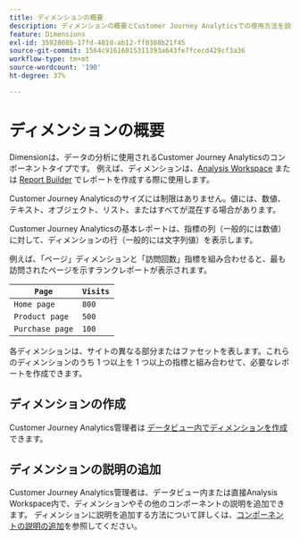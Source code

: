 ```yaml
---
title: ディメンションの概要
description: ディメンションの概要とCustomer Journey Analyticsでの使用方法を説明します
feature: Dimensions
exl-id: 3592808b-17fd-401d-ab12-ff0308b21f45
source-git-commit: 1564c91616015311393a643fe7fcecd429cf3a36
workflow-type: tm+mt
source-wordcount: '190'
ht-degree: 37%

---
```


# ディメンションの概要

Dimensionは、データの分析に使用されるCustomer Journey Analyticsのコンポーネントタイプです。 例えば、ディメンションは、[Analysis Workspace](/help/analysis-workspace/home.md) または [Report Builder](/help/report-builder/report-buider-overview.md) でレポートを作成する際に使用します。

Customer Journey Analyticsのサイズには制限はありません。値には、数値、テキスト、オブジェクト、リスト、またはすべてが混在する場合があります。

Customer Journey Analyticsの基本レポートは、指標の列（一般的には数値）に対して、ディメンションの行（一般的には文字列値）を表示します。

例えば、「ページ」ディメンションと「訪問回数」指標を組み合わせると、最も訪問されたページを示すランクレポートが表示されます。

| `Page` | `Visits` |
| --- | --- |
| `Home page` | `800` |
| `Product page` | `500` |
| `Purchase page` | `100` |

各ディメンションは、サイトの異なる部分またはファセットを表します。これらのディメンションのうち 1 つ以上を 1 つ以上の指標と組み合わせて、必要なレポートを作成できます。

## ディメンションの作成

Customer Journey Analytics管理者は [ データビュー内でディメンションを作成 ](/help/data-views/create-dataview.md#components) できます。

## ディメンションの説明の追加

Customer Journey Analytics管理者は、データビュー内または直接Analysis Workspace内で、ディメンションやその他のコンポーネントの説明を追加できます。 ディメンションに説明を追加する方法について詳しくは、[コンポーネントの説明の追加](/help/components/add-component-descriptions.md)を参照してください。
